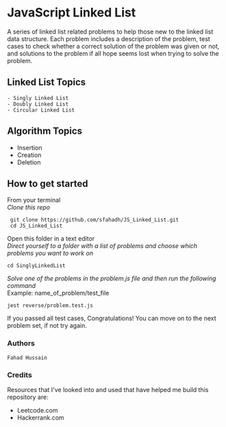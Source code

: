 # JavaScript Linked List
A series of linked list related problems to help those new to the linked list data structure. Each problem includes a description of the problem, test cases to check whether a correct solution of the problem was given or not, and solutions to the problem if all hope seems lost when trying to solve the problem.

## Linked List Topics	
    - Singly Linked List
    - Doubly Linked List
    - Circular Linked List

## Algorithm Topics
* Insertion
* Creation
* Deletion

## How to get started
From your terminal <br/>
*Clone this repo*
```
 git clone https://github.com/sfahadh/JS_Linked_List.git
 cd JS_Linked_List
```

Open this folder in a text editor <br/>
*Direct yourself to a folder with a list of problems and choose which problems you want to work on*
```
cd SinglyLinkedList
```

*Solve one of the problems in the problem.js file and then run the following command* <br/>
Example: name_of_problem/test_file
```
jest reverse/problem.test.js
```

If you passed all test cases, Congratulations! You can move on to the next problem set, if not try again.


### Authors
```
Fahad Hussain
```

### Credits
Resources that I've looked into and used that have helped me build this repository are:
- Leetcode.com
- Hackerrank.com